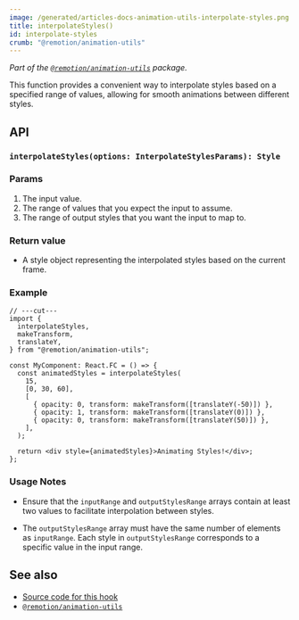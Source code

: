 ```yaml
---
image: /generated/articles-docs-animation-utils-interpolate-styles.png
title: interpolateStyles()
id: interpolate-styles
crumb: "@remotion/animation-utils"
---
```


_Part of the [`@remotion/animation-utils`](/docs/animation-utils) package._

This function provides a convenient way to interpolate styles based on a specified range of values, allowing for smooth animations between different styles.

## API

### `interpolateStyles(options: InterpolateStylesParams): Style`

### Params

1. The input value.
2. The range of values that you expect the input to assume.
3. The range of output styles that you want the input to map to.

### Return value

- A style object representing the interpolated styles based on the current frame.

### Example

```tsx twoslash
// ---cut---
import {
  interpolateStyles,
  makeTransform,
  translateY,
} from "@remotion/animation-utils";

const MyComponent: React.FC = () => {
  const animatedStyles = interpolateStyles(
    15,
    [0, 30, 60],
    [
      { opacity: 0, transform: makeTransform([translateY(-50)]) },
      { opacity: 1, transform: makeTransform([translateY(0)]) },
      { opacity: 0, transform: makeTransform([translateY(50)]) },
    ],
  );

  return <div style={animatedStyles}>Animating Styles!</div>;
};
```

### Usage Notes

- Ensure that the `inputRange` and `outputStylesRange` arrays contain at least two values to facilitate interpolation between styles.

- The `outputStylesRange` array must have the same number of elements as `inputRange`. Each style in `outputStylesRange` corresponds to a specific value in the input range.

## See also

- [Source code for this hook](https://github.com/remotion-dev/remotion/blob/main/packages/animation-utils/src/transformation-helpers/interpolate-styles/index.tsx)
- [`@remotion/animation-utils`](/docs/animation-utils)
